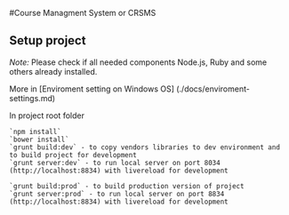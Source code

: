 #Course Managment System or CRSMS

## Setup project
*Note:* Please check if all needed components Node.js, Ruby and some others already installed.

More in [Enviroment setting on Windows OS] (./docs/enviroment-settings.md)


In project root folder

    `npm install`
    `bower install`
    `grunt build:dev` - to copy vendors libraries to dev environment and to build project for development
    `grunt server:dev` - to run local server on port 8034 (http://localhost:8834) with livereload for development

    `grunt build:prod` - to build production version of project
    `grunt server:prod` - to run local server on port 8834 (http://localhost:8834) with livereload for development
